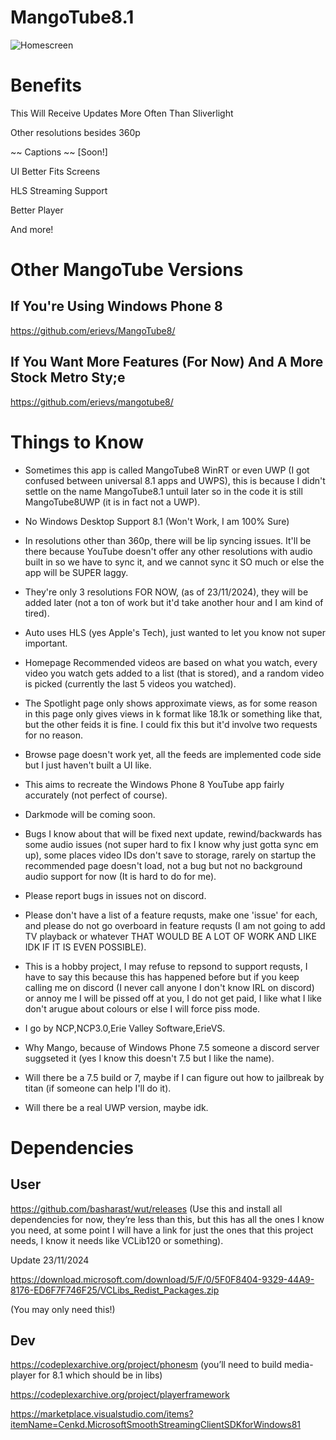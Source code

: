 # MangoTube8.1 #

![Homescreen](https://i.imgur.com/w5q8aFZ.png)

# Benefits #

This Will Receive Updates More Often Than Sliverlight 

Other resolutions besides 360p

~~ Captions ~~ [Soon!]

UI Better Fits Screens

HLS Streaming Support

Better Player

And more!

# Other MangoTube Versions #

## If You're Using Windows Phone 8 ##

https://github.com/erievs/MangoTube8/

## If You Want More Features (For Now) And A More Stock Metro Sty;e ##

https://github.com/erievs/mangotube8/

# Things to Know #

- Sometimes this app is called MangoTube8 WinRT or even UWP (I got confused between universal 8.1 apps and UWPS), this is because I didn't settle on the name MangoTube8.1 untuil later so in the code it is still MangoTube8UWP (it is in fact not a UWP).

- No Windows Desktop Support 8.1 (Won't Work, I am 100% Sure)

- In resolutions other than 360p, there will be lip syncing issues. It'll be there because YouTube doesn't offer any other resolutions with audio built in so we have to sync it, and we cannot sync it SO much or else the app will be SUPER laggy.

-  They're only 3 resolutions FOR NOW, (as of 23/11/2024), they will be added later (not a ton of work but it'd take another hour and I am kind of tired).

-  Auto uses HLS (yes Apple's Tech), just wanted to let you know not super important.

-  Homepage Recommended videos are based on what you watch, every video you watch gets added to a list (that is stored), and a random video is picked (currently the last 5 videos you watched).

-  The Spotlight page only shows approximate views, as for some reason in this page only gives views in k format like 18.1k or something like that, but the other feids it is fine. I could fix this but it'd involve two requests for no reason.

-  Browse page doesn't work yet, all the feeds are implemented code side but I just haven't built a UI like.

-  This aims to recreate the Windows Phone 8 YouTube app fairly accurately (not perfect of course).

- Darkmode will be coming soon.

- Bugs I know about that will be fixed next update, rewind/backwards has some audio issues (not super hard to fix I know why just gotta sync em up), some places video IDs don't save to storage, rarely on startup the recommended page doesn't load, not a bug but not no background audio support for now (It is hard to do for me).

- Please report bugs in issues not on discord.

- Please don't have a list of a feature requsts, make one 'issue' for each, and please do not go overboard in feature requsts (I am not going to add TV playback or whatever THAT WOULD BE A LOT OF WORK AND LIKE IDK IF IT IS EVEN POSSIBLE).

- This is a hobby project, I may refuse to repsond to support requsts, I have to say this because this has happened before but if you keep calling me on discord (I never call anyone I don't know IRL on discord) or annoy me I will be pissed off at you, I do not get paid, I like what I like don't arugue about colours or else I will force piss mode.

- I go by NCP,NCP3.0,Erie Valley Software,ErieVS.

- Why Mango, because of Windows Phone 7.5 someone a discord server suggseted it (yes I know this doesn't 7.5 but I like the name).

- Will there be a 7.5 build or 7, maybe if I can figure out how to jailbreak by titan (if someone can help I'll do it).

- Will there be a real UWP version, maybe idk.

# Dependencies #

## User ##

https://github.com/basharast/wut/releases (Use this and install all dependencies for now, they’re less than this, but this has all the ones I know you need, at some point I will have a link for just the ones that this project needs, I know it needs like VCLib120 or something).

Update 23/11/2024

https://download.microsoft.com/download/5/F/0/5F0F8404-9329-44A9-8176-ED6F7F746F25/VCLibs_Redist_Packages.zip

(You may only need this!)

## Dev ##

https://codeplexarchive.org/project/phonesm (you’ll need to build media-player for 8.1 which should be in libs)

https://codeplexarchive.org/project/playerframework

https://marketplace.visualstudio.com/items?itemName=Cenkd.MicrosoftSmoothStreamingClientSDKforWindows81


